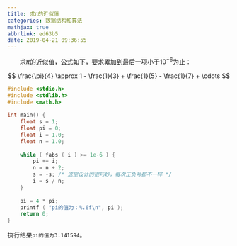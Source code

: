 ```yaml
---
title: 求π的近似值
categories: 数据结构和算法
mathjax: true
abbrlink: ed63b5
date: 2019-04-21 09:36:55
---
```

&emsp;&emsp;求$\pi$的近似值，公式如下，要求累加到最后一项小于$10^{-6}$为止：<!--more-->

$$
\frac{\pi}{4} \approx 1 - \frac{1}{3} + \frac{1}{5} - \frac{1}{7} + \cdots
$$

``` cpp
#include <stdio.h>
#include <stdlib.h>
#include <math.h>
​
int main() {
    float s = 1;
    float pi = 0;
    float i = 1.0;
    float n = 1.0;
​
    while ( fabs ( i ) >= 1e-6 ) {
        pi += i;
        n = n + 2;
        s = -s; /* 这里设计的很巧妙，每次正负号都不一样 */
        i = s / n;
    }
​
    pi = 4 * pi;
    printf ( "pi的值为：%.6f\n", pi );
    return 0;
}
```

执行结果`pi的值为3.141594`。